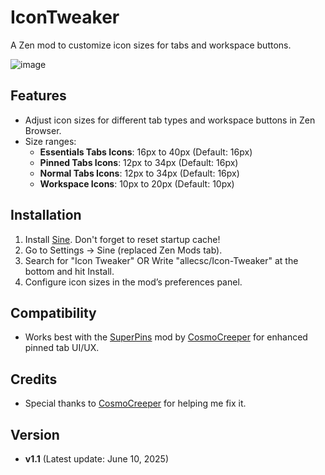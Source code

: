 # IconTweaker

A Zen mod to customize icon sizes for tabs and workspace buttons.

![image](https://github.com/allecsc/Icon-Tweaker/blob/main/image.png)

## Features

- Adjust icon sizes for different tab types and workspace buttons in Zen Browser.
- Size ranges:
  - **Essentials Tabs Icons**: 16px to 40px (Default: 16px)
  - **Pinned Tabs Icons**: 12px to 34px (Default: 16px)
  - **Normal Tabs Icons**: 12px to 34px (Default: 16px)
  - **Workspace Icons**: 10px to 20px (Default: 10px)

## Installation

1. Install [Sine](https://github.com/CosmoCreeper/Sine). Don't forget to reset startup cache!
2. Go to Settings -> Sine (replaced Zen Mods tab).
3. Search for "Icon Tweaker" OR Write "allecsc/Icon-Tweaker" at the bottom and hit Install.
4. Configure icon sizes in the mod’s preferences panel.


## Compatibility

- Works best with the [SuperPins](https://zen-browser.app/mods/ad97bb70-0066-4e42-9b5f-173a5e42c6fc/?q=super) mod by [CosmoCreeper](https://github.com/CosmoCreeper) for enhanced pinned tab UI/UX.

## Credits

- Special thanks to [CosmoCreeper](https://github.com/CosmoCreeper) for helping me fix it.

## Version

- **v1.1** (Latest update: June 10, 2025)
